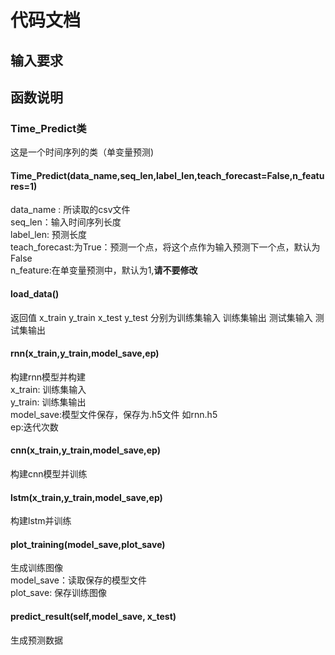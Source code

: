 # 代码文档
## 输入要求

## 函数说明
### Time_Predict类
这是一个时间序列的类（单变量预测)  
#### Time_Predict(data_name,seq_len,label_len,teach_forecast=False,n_features=1) 
data_name : 所读取的csv文件  
seq_len：输入时间序列长度  
label_len: 预测长度  
teach_forecast:为True：预测一个点，将这个点作为输入预测下一个点，默认为False  
n_feature:在单变量预测中，默认为1,**请不要修改**    
#### load_data()  
返回值 x_train y_train x_test y_test 分别为训练集输入 训练集输出 测试集输入 测试集输出    
#### rnn(x_train,y_train,model_save,ep)  
构建rnn模型并构建  
x_train: 训练集输入   
y_train: 训练集输出  
model_save:模型文件保存，保存为.h5文件 如rnn.h5  
ep:迭代次数  
#### cnn(x_train,y_train,model_save,ep) 
构建cnn模型并训练  
#### lstm(x_train,y_train,model_save,ep) 
构建lstm并训练  
#### plot_training(model_save,plot_save)
生成训练图像  
model_save：读取保存的模型文件  
plot_save: 保存训练图像
#### predict_result(self,model_save, x_test)
生成预测数据  
